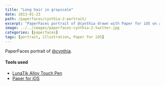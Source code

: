 ```yaml
---
title: "Long hair in grayscale"
date: 2013-01-23
path: /paperfaces/cynthia-2-portrait/
excerpt: "PaperFaces portrait of @cynthia drawn with Paper for iOS on an iPad."
image: ../../images/paperfaces-cynthia-2-twitter.jpg
categories: [paperfaces]
tags: [portrait, illustration, Paper for iOS]
---
```


PaperFaces portrait of [@cynthia](https://twitter.com/cynthia).

#### Tools used

- [LunaTik Alloy Touch Pen](https://www.amazon.com/gp/product/B00821TR7G/ref=as_li_ss_tl?ie=UTF8&tag=mademist-20&linkCode=as2&camp=1789&creative=390957&creativeASIN=B00821TR7G)
- [Paper for iOS](https://paper.bywetransfer.com/)
